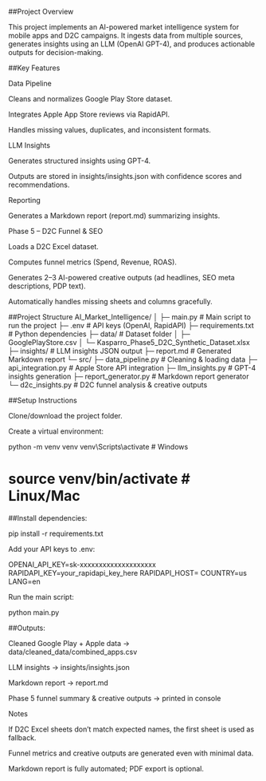 ##Project Overview

This project implements an AI-powered market intelligence system for mobile apps and D2C campaigns. It ingests data from multiple sources, generates insights using an LLM (OpenAI GPT-4), and produces actionable outputs for decision-making.

##Key Features

Data Pipeline

Cleans and normalizes Google Play Store dataset.

Integrates Apple App Store reviews via RapidAPI.

Handles missing values, duplicates, and inconsistent formats.

LLM Insights

Generates structured insights using GPT-4.

Outputs are stored in insights/insights.json with confidence scores and recommendations.

Reporting

Generates a Markdown report (report.md) summarizing insights.

Phase 5 – D2C Funnel & SEO

Loads a D2C Excel dataset.

Computes funnel metrics (Spend, Revenue, ROAS).

Generates 2–3 AI-powered creative outputs (ad headlines, SEO meta descriptions, PDP text).

Automatically handles missing sheets and columns gracefully.

##Project Structure
AI_Market_Intelligence/
│
├─ main.py                     # Main script to run the project
├─ .env                        # API keys (OpenAI, RapidAPI)
├─ requirements.txt             # Python dependencies
├─ data/                        # Dataset folder
│   ├─ GooglePlayStore.csv
│   └─ Kasparro_Phase5_D2C_Synthetic_Dataset.xlsx
├─ insights/                    # LLM insights JSON output
├─ report.md                    # Generated Markdown report
└─ src/
    ├─ data_pipeline.py         # Cleaning & loading data
    ├─ api_integration.py       # Apple Store API integration
    ├─ llm_insights.py          # GPT-4 insights generation
    ├─ report_generator.py      # Markdown report generator
    └─ d2c_insights.py          # D2C funnel analysis & creative outputs

##Setup Instructions

Clone/download the project folder.

Create a virtual environment:

python -m venv venv
venv\Scripts\activate       # Windows
# source venv/bin/activate  # Linux/Mac


##Install dependencies:

pip install -r requirements.txt


Add your API keys to .env:

OPENAI_API_KEY=sk-xxxxxxxxxxxxxxxxxxxx
RAPIDAPI_KEY=your_rapidapi_key_here
RAPIDAPI_HOST=
COUNTRY=us
LANG=en

Run the main script:

python main.py


##Outputs:

Cleaned Google Play + Apple data → data/cleaned_data/combined_apps.csv

LLM insights → insights/insights.json

Markdown report → report.md

Phase 5 funnel summary & creative outputs → printed in console

Notes

If D2C Excel sheets don’t match expected names, the first sheet is used as fallback.

Funnel metrics and creative outputs are generated even with minimal data.


Markdown report is fully automated; PDF export is optional.
